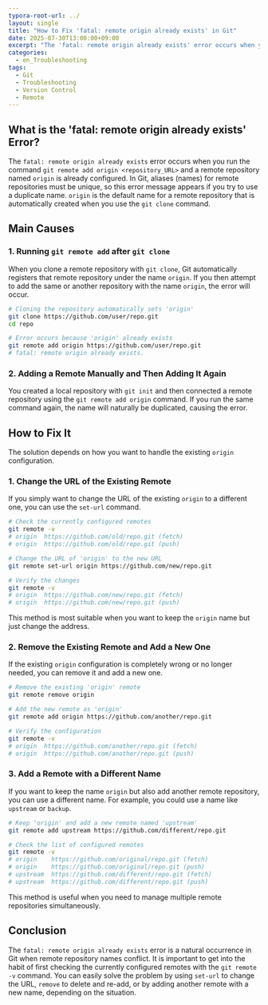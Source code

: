 ```yaml
---
typora-root-url: ../
layout: single
title: "How to Fix 'fatal: remote origin already exists' in Git"
date: 2025-07-30T13:00:00+09:00
excerpt: "The 'fatal: remote origin already exists' error occurs when you try to add a remote named 'origin' that is already in use. This article explains the cause and how to resolve it."
categories:
  - en_Troubleshooting
tags:
  - Git
  - Troubleshooting
  - Version Control
  - Remote
---
```


## What is the 'fatal: remote origin already exists' Error?

The `fatal: remote origin already exists` error occurs when you run the command `git remote add origin <repository_URL>` and a remote repository named `origin` is already configured.
In Git, aliases (names) for remote repositories must be unique, so this error message appears if you try to use a duplicate name.
`origin` is the default name for a remote repository that is automatically created when you use the `git clone` command.

## Main Causes

### 1. Running `git remote add` after `git clone`
When you clone a remote repository with `git clone`, Git automatically registers that remote repository under the name `origin`.
If you then attempt to add the same or another repository with the name `origin`, the error will occur.

```bash
# Cloning the repository automatically sets 'origin'
git clone https://github.com/user/repo.git
cd repo

# Error occurs because 'origin' already exists
git remote add origin https://github.com/user/repo.git
# fatal: remote origin already exists.
```

### 2. Adding a Remote Manually and Then Adding It Again
You created a local repository with `git init` and then connected a remote repository using the `git remote add origin` command.
If you run the same command again, the name will naturally be duplicated, causing the error.

## How to Fix It

The solution depends on how you want to handle the existing `origin` configuration.

### 1. Change the URL of the Existing Remote
If you simply want to change the URL of the existing `origin` to a different one, you can use the `set-url` command.

```bash
# Check the currently configured remotes
git remote -v
# origin  https://github.com/old/repo.git (fetch)
# origin  https://github.com/old/repo.git (push)

# Change the URL of 'origin' to the new URL
git remote set-url origin https://github.com/new/repo.git

# Verify the changes
git remote -v
# origin  https://github.com/new/repo.git (fetch)
# origin  https://github.com/new/repo.git (push)
```
This method is most suitable when you want to keep the `origin` name but just change the address.

### 2. Remove the Existing Remote and Add a New One
If the existing `origin` configuration is completely wrong or no longer needed, you can remove it and add a new one.

```bash
# Remove the existing 'origin' remote
git remote remove origin

# Add the new remote as 'origin'
git remote add origin https://github.com/another/repo.git

# Verify the configuration
git remote -v
# origin  https://github.com/another/repo.git (fetch)
# origin  https://github.com/another/repo.git (push)
```

### 3. Add a Remote with a Different Name
If you want to keep the name `origin` but also add another remote repository, you can use a different name.
For example, you could use a name like `upstream` or `backup`.

```bash
# Keep 'origin' and add a new remote named 'upstream'
git remote add upstream https://github.com/different/repo.git

# Check the list of configured remotes
git remote -v
# origin    https://github.com/original/repo.git (fetch)
# origin    https://github.com/original/repo.git (push)
# upstream  https://github.com/different/repo.git (fetch)
# upstream  https://github.com/different/repo.git (push)
```
This method is useful when you need to manage multiple remote repositories simultaneously.

## Conclusion

The `fatal: remote origin already exists` error is a natural occurrence in Git when remote repository names conflict.
It is important to get into the habit of first checking the currently configured remotes with the `git remote -v` command.
You can easily solve the problem by using `set-url` to change the URL, `remove` to delete and re-add, or by adding another remote with a new name, depending on the situation.
